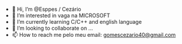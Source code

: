 - 👋 Hi, I’m @Esppes / Cezário
- 👀 I’m interested in vaga na MICROSOFT
- 🌱 I’m currently learning C/C++ and english language
- 💞️ I’m looking to collaborate on ...
- 📫 How to reach me pelo meu email:  gomescezario40@gmail.com
